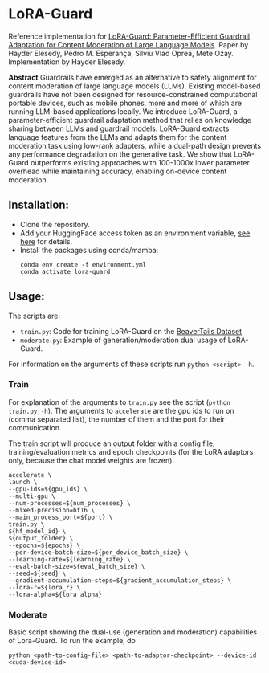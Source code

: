 # LoRA-Guard

Reference implementation for [LoRA-Guard: Parameter-Efficient Guardrail Adaptation for Content Moderation of Large Language Models](https://arxiv.org/abs/2407.02987). 
Paper by Hayder Elesedy, Pedro M. Esperança, Silviu Vlad Oprea, Mete Ozay. 
Implementation by Hayder Elesedy.

**Abstract**
Guardrails have emerged as an alternative to safety alignment for content
moderation of large language models (LLMs). Existing model-based guardrails
have not been designed for resource-constrained computational portable devices,
such as mobile phones, more and more of which are running LLM-based
applications locally. We introduce LoRA-Guard, a parameter-efficient guardrail
adaptation method that relies on knowledge sharing between LLMs and guardrail
models. LoRA-Guard extracts language features from the LLMs and adapts them for
the content moderation task using low-rank adapters, while a dual-path design
prevents any performance degradation on the generative task. We show that
LoRA-Guard outperforms existing approaches with 100-1000x lower parameter
overhead while maintaining accuracy, enabling on-device content moderation.

## Installation:
- Clone the repository.
- Add your HuggingFace access token as an environment variable,
  [see here](https://huggingface.co/docs/huggingface_hub/en/package_reference/environment_variables#hftoken)
  for details.
- Install the packages using conda/mamba:
  ```
  conda env create -f environment.yml
  conda activate lora-guard
  ```

## Usage:
The scripts are:
- `train.py`: Code for training LoRA-Guard on the [BeaverTails Dataset](https://github.com/PKU-Alignment/beavertails)
- `moderate.py`: Example of generation/moderation dual usage of LoRA-Guard.

For information on the arguments of these scripts run `python <script> -h`.

### Train
For explanation of the arguments to `train.py` see the script (`python train.py -h`).
The arguments to `accelerate` are the gpu ids to run on (comma separated list), the number of 
them and the port for their communication.

The train script will produce an output folder with a config file, training/evaluation metrics
and epoch checkpoints (for the LoRA adaptors only, because the chat model weights are frozen). 

```
accelerate \
launch \
--gpu-ids=${gpu_ids} \
--multi-gpu \
--num-processes=${num_processes} \
--mixed-precision=bf16 \
--main_process_port=${port} \
train.py \
${hf_model_id} \
${output_folder} \
--epochs=${epochs} \
--per-device-batch-size=${per_device_batch_size} \
--learning-rate=${learning_rate} \
--eval-batch-size=${eval_batch_size} \
--seed=${seed} \
--gradient-accumulation-steps=${gradient_accumulation_steps} \
--lora-r=${lora_r} \
--lora-alpha=${lora_alpha}
```

### Moderate
Basic script showing the dual-use (generation and moderation) capabilities of Lora-Guard.
To run the example, do
```
python <path-to-config-file> <path-to-adaptor-checkpoint> --device-id <cuda-device-id>
```
